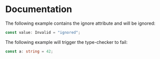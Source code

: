 # Documentation

The following example contains the ignore attribute and will be ignored:

```typescript ignore
const value: Invalid = "ignored";
```

The following example will trigger the type-checker to fail:

```typescript
const a: string = 42;
```
